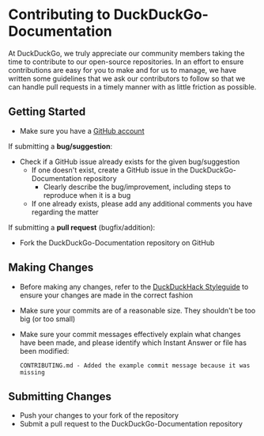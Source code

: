 # Contributing to DuckDuckGo-Documentation

At DuckDuckGo, we truly appreciate our community members taking the time to contribute to our open-source repositories. In an effort to ensure contributions are easy for you to make and for us to manage, we have written some guidelines that we ask our contributors to follow so that we can handle pull requests in a timely manner with as little friction as possible.

## Getting Started

- Make sure you have a [GitHub account](https://github.com/signup/free)

If submitting a **bug/suggestion**:
- Check if a GitHub issue already exists for the given bug/suggestion
    - If one doesn't exist, create a GitHub issue in the DuckDuckGo-Documentation repository
        - Clearly describe the bug/improvement, including steps to reproduce when it is a bug
    - If one already exists, please add any additional comments you have regarding the matter

If submitting a **pull request** (bugfix/addition):
- Fork the DuckDuckGo-Documentation repository on GitHub

## Making Changes

- Before making any changes, refer to the [DuckDuckHack Styleguide](http://docs.duckduckhack.com/resources/code-style-guide.html) to ensure your changes are made in the correct fashion
- Make sure your commits are of a reasonable size. They shouldn't be too big (or too small)
- Make sure your commit messages effectively explain what changes have been made, and please identify which Instant Answer or file has been modified:

    ```
    CONTRIBUTING.md - Added the example commit message because it was missing
    ```

## Submitting Changes

- Push your changes to your fork of the repository
- Submit a pull request to the DuckDuckGo-Documentation repository
